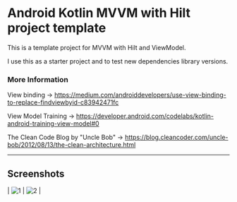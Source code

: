 # Android Kotlin MVVM with Hilt project template
This is a template project for MVVM with Hilt and ViewModel.

I use this as a starter project and to test new dependencies library versions.


### More Information
View binding -> https://medium.com/androiddevelopers/use-view-binding-to-replace-findviewbyid-c83942471fc

View Model Training -> https://developer.android.com/codelabs/kotlin-android-training-view-model#0

The Clean Code Blog by "Uncle Bob" ->  https://blog.cleancoder.com/uncle-bob/2012/08/13/the-clean-architecture.html

---	
## Screenshots
| ![1](screenshots/) | ![2](screenshots/Screenshot_2.png) |
